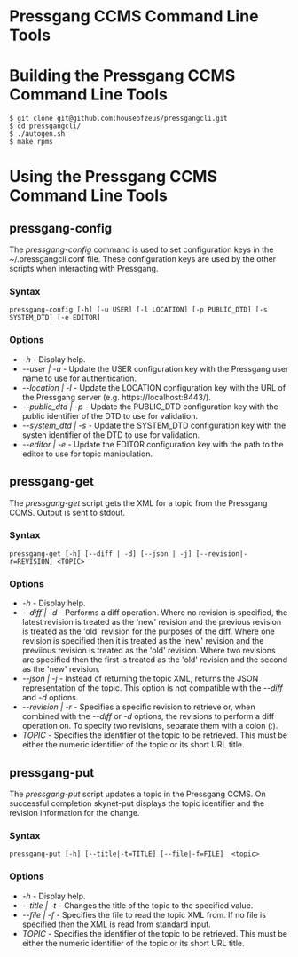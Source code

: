 # Pressgang CCMS Command Line Tools #

# Building the Pressgang CCMS Command Line Tools #

    $ git clone git@github.com:houseofzeus/pressgangcli.git
    $ cd pressgangcli/
    $ ./autogen.sh
    $ make rpms

# Using the Pressgang CCMS Command Line Tools #

## pressgang-config ##

The *pressgang-config* command is used to set configuration keys in the ~/.pressgangcli.conf file. These configuration keys are used by the other scripts when interacting with Pressgang.

### Syntax ###

    pressgang-config [-h] [-u USER] [-l LOCATION] [-p PUBLIC_DTD] [-s SYSTEM_DTD] [-e EDITOR]

### Options ###

 * *-h* - Display help.
 * *--user | -u*  - Update the USER configuration key with the Pressgang user name to use for authentication.
 * *--location | -l* - Update the LOCATION configuration key with the URL of the Pressgang server (e.g. https://localhost:8443/).
 * *--public_dtd | -p* - Update the PUBLIC_DTD configuration key with the public identifier of the DTD to use for validation.
 * *--system_dtd | -s* - Update the SYSTEM_DTD configuration key with the systen identifier of the DTD to use for validation.
 * *--editor | -e* - Update the EDITOR configuration key with the path to the editor to use for topic manipulation.

## pressgang-get ##

The *pressgang-get* script gets the XML for a topic from the Pressgang CCMS. Output is sent to stdout.

### Syntax ###

    pressgang-get [-h] [--diff | -d] [--json | -j] [--revision|-r=REVISION] <TOPIC> 

### Options ###

 * *-h* - Display help.
 * *--diff | -d* - Performs a diff operation. Where no revision is specified, the latest revision is treated as the 'new' revision and the previous revision is treated as the 'old' revision for the purposes of the diff. Where one revision is specified then it is treated as the 'new' revision and the previious revision is treated as the 'old' revision. Where two revisions are specified then the first is treated as the 'old' revision and the second as the 'new' revision.
 * *--json | -j* - Instead of returning the topic XML, returns the JSON representation of the topic. This option is not compatible with the *--diff* and *-d* options.
 * *--revision | -r* - Specifies a specific revision to retrieve or, when combined with the *--diff* or *-d* options, the revisions to perform a diff operation on. To specify two revisions, separate them with a colon (:).
 * *TOPIC* - Specifies the identifier of the topic to be retrieved. This must be either the numeric identifier of the topic or its short URL title.
  
## pressgang-put ##

The *pressgang-put* script updates a topic in the Pressgang CCMS.  On successful completion skynet-put displays the topic identifier and the revision information for the change.

### Syntax ###

    pressgang-put [-h] [--title|-t=TITLE] [--file|-f=FILE]  <topic>

### Options ###

 * *-h* - Display help.
 * *--title | -t* - Changes the title of the topic to the specified value.
 * *--file | -f* - Specifies the file to read the topic XML from. If no file is specified then the XML is read from standard input.
 * *TOPIC*  - Specifies the identifier of the topic to be retrieved. This must be either the numeric identifier of the topic or its short URL title.

